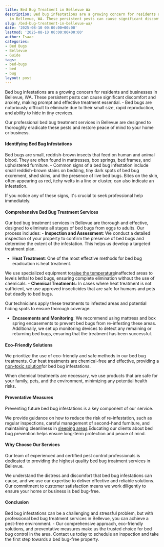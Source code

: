 ```yaml
---
title: Bed Bug Treatment in Bellevue Wa
description: Bed bug infestations are a growing concern for residents and businesses
  in Bellevue, WA. These persistent pests can cause significant discomfort and anxiety,...
slug: /bed-bug-treatment-in-bellevue-wa/
date: '2025-08-10 00:00:00+00:00'
lastmod: '2025-08-10 00:00:00+00:00'
author: Isaac
categories:
- Bed Bugs
- Bellevue
- Guide
tags:
- bed-bugs
- bed
- bug
layout: post
---
```

Bed bug infestations are a growing concern for residents and businesses in Bellevue, WA. These persistent pests can cause significant discomfort and anxiety, making prompt and effective treatment essential. - Bed bugs are notoriously difficult to eliminate due to their small size, rapid reproduction, and ability to hide in tiny crevices.

Our professional bed bug treatment services in Bellevue are designed to thoroughly eradicate these pests and restore peace of mind to your home or business.

####  Identifying Bed Bug Infestations

Bed bugs are small, reddish-brown insects that feed on human and animal blood. They are often found in mattresses, box springs, bed frames, and upholstered furniture. - Common signs of a bed bug infestation include small reddish-brown stains on bedding, tiny dark spots of bed bug excrement, shed skins, and the presence of live bed bugs. Bites on the skin, often appearing as red, itchy welts in a line or cluster, can also indicate an infestation.

If you notice any of these signs, it's crucial to seek professional help immediately.

####  Comprehensive Bed Bug Treatment Services

Our bed bug treatment services in Bellevue are thorough and effective, designed to eliminate all stages of bed bugs from eggs to adults. Our process includes: - **Inspection and Assessment**: We conduct a detailed inspection of your property to confirm the presence of bed bugs and determine the extent of the infestation. This helps us develop a targeted treatment plan.

- **Heat Treatment**: One of the most effective methods for bed bug eradication is heat treatment.

We use specialized equipment to[raise the temperature](https://pestpolicy.com/best-bed-bug-heaters/)inaffected areas to levels lethal to bed bugs, ensuring complete elimination without the use of chemicals. - **Chemical Treatments**: In cases where heat treatment is not sufficient, we use approved insecticides that are safe for humans and pets but deadly to bed bugs.

Our technicians apply these treatments to infested areas and potential hiding spots to ensure thorough coverage.

- **Encasements and Monitoring**: We recommend using mattress and box spring encasements to prevent bed bugs from re-infesting these areas. Additionally, we set up monitoring devices to detect any remaining or returning bed bugs, ensuring that the treatment has been successful.

####  Eco-Friendly Solutions

We prioritize the use of eco-friendly and safe methods in our bed bug treatments. Our heat treatments are chemical-free and effective, providing a [non-toxic solution](https://pestpolicy.com/best-bed-bug-traps/)for bed bug infestations.

When chemical treatments are necessary, we use products that are safe for your family, pets, and the environment, minimizing any potential health risks.

####  Preventative Measures

Preventing future bed bug infestations is a key component of our service.

We provide guidance on how to reduce the risk of re-infestation, such as regular inspections, careful management of second-hand furniture, and maintaining cleanliness in [sleeping areas](https://pestpolicy.com/best-bed-bug-mattress-encasements/).Educating our clients about bed bug prevention helps ensure long-term protection and peace of mind.

####  Why Choose Our Services

Our team of experienced and certified pest control professionals is dedicated to providing the highest quality bed bug treatment services in Bellevue.

We understand the distress and discomfort that bed bug infestations can cause, and we use our expertise to deliver effective and reliable solutions. Our commitment to customer satisfaction means we work diligently to ensure your home or business is bed bug-free.

####  Conclusion

Bed bug infestations can be a challenging and stressful problem, but with professional bed bug treatment services in Bellevue, you can achieve a pest-free environment. - Our comprehensive approach, eco-friendly solutions, and preventative measures make us the trusted choice for bed bug control in the area. Contact us today to schedule an inspection and take the first step towards a bed bug-free property.
